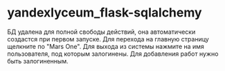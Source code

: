 # yandexlyceum_flask-sqlalchemy
БД удалена для полной свободы действий, она автоматически создастся при первом запуске.
Для перехода на главную страницу щелкните по "Mars One".
Для выхода из системы нажмите на имя пользователя, под которым залогинены.
Для добавления работ нужно быть залогиненным.
